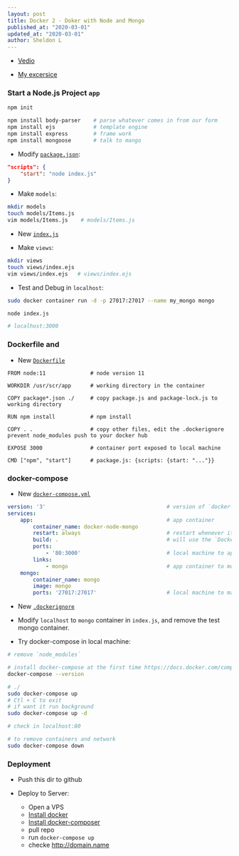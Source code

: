 ```yaml
---
layout: post
title: Docker 2 - Doker with Node and Mongo
published_at: "2020-03-01"
updated_at: "2020-03-01"
author: Sheldon L
---
```


- [Vedio](https://www.youtube.com/watch?v=hP77Rua1E0c&list=PLillGF-Rfqbb6vZqT-Lzi9Al_noaY5LAs&index=2)

- [My excersice](https://github.com/sheldon-l/docker-node-mongo-test)

### Start a Node.js Project `app`

```bash
npm init

npm install body-parser    # parse whatever comes in from our form
npm install ejs            # template engine
npm install express        # frame work
npm install mongoose       # talk to mango
```

- Modify [`package.json`](package.json):

```json
"scripts": {
    "start": "node index.js"
}
```

- Make `models`:

```bash
mkdir models
touch models/Items.js
vim models/Items.js    # models/Items.js
```

- New [`index.js`](index.js)

- Make `views`:

```bash
mkdir views
touch views/index.ejs
vim views/index.ejs   # views/index.ejs
```

- Test and Debug in `localhost`:

```bash
sudo docker container run -d -p 27017:27017 --name my_mongo mongo

node index.js

# localhost:3000
```

### Dockerfile and

- New [`Dockerfile`](Dockerfile)

```note
FROM node:11              # node version 11

WORKDIR /usr/scr/app      # working directory in the container

COPY package*.json ./     # copy package.js and package-lock.js to working directory

RUN npm install           # npm install

COPY . .                  # copy other files, edit the .dockerignore prevent node_modules push to your docker hub

EXPOSE 3000               # container port exposed to local machine

CMD ["npm", "start"]      # package.js: {scripts: {start: "..."}}
```

### docker-compose

- New [`docker-compose.yml`](docker-compose.yml)

```yml
version: '3'                                      # version of `docker-compose`
services:
    app:                                          # app container
        container_name: docker-node-mongo
        restart: always                           # restart whenever it fails
        build: .                                  # will use the `Dockerfile` in the same dir to build container
        ports:
            - '80:3000'                           # local machine to app container
        links:
            - mongo                               # app container to mongo container
    mongo:
        container_name: mongo
        image: mongo
        ports: '27017:27017'                      # local machine to mango container
```

- New [`.dockerignore`](.dockerignore)

- Modify `localhost` to `mongo` container in `index.js`, and remove the test mongo container.

- Try docker-compose in local machine:

```bash
# remove `node_modules`

# install docker-compose at the first time https://docs.docker.com/compose/install/
docker-compose --version

# ./
sudo docker-compose up
# Ctl + C to exit
# if want it run background
sudo docker-compose up -d

# check in localhost:80

# to remove containers and network
sudo docker-compose down
```

### Deployment

- Push this dir to github

- Deploy to Server:

  - Open a VPS
  - [Install docker](https://hub.docker.com/search?q=&type=edition&offering=community&sort=updated_at&order=desc)
  - [Install docker-composer](https://docs.docker.com/compose/install/)
  - pull repo
  - run `docker-compose up`
  - checke http://domain.name
  